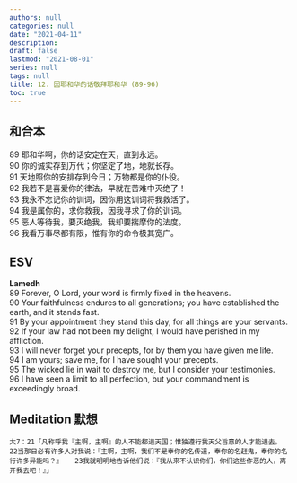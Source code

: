 ```yaml
---
authors: null
categories: null
date: "2021-04-11"
description: 
draft: false
lastmod: "2021-08-01"
series: null
tags: null
title: 12. 因耶和华的话敬拜耶和华 (89-96)
toc: true
---
```


## 和合本

89 耶和华啊，你的话安定在天，直到永远。  
90 你的诚实存到万代；你坚定了地，地就长存。  
91 天地照你的安排存到今日；万物都是你的仆役。  
92 我若不是喜爱你的律法，早就在苦难中灭绝了！  
93 我永不忘记你的训词，因你用这训词将我救活了。  
94 我是属你的，求你救我，因我寻求了你的训词。  
95 恶人等待我，要灭绝我，我却要揣摩你的法度。  
96 我看万事尽都有限，惟有你的命令极其宽广。  


## ESV
**Lamedh**  
89 Forever, O Lord, your word is firmly fixed in the heavens.  
90 Your faithfulness endures to all generations; you have established the earth, and it stands fast.  
91 By your appointment they stand this day, for all things are your servants.  
92 If your law had not been my delight, I would have perished in my affliction.  
93 I will never forget your precepts, for by them you have given me life.  
94 I am yours; save me, for I have sought your precepts.  
95 The wicked lie in wait to destroy me, but I consider your testimonies.  
96 I have seen a limit to all perfection, but your commandment is exceedingly broad.  


## Meditation 默想

    太7：21「凡称呼我『主啊，主啊』的人不能都进天国；惟独遵行我天父旨意的人才能进去。   22当那日必有许多人对我说：『主啊，主啊，我们不是奉你的名传道，奉你的名赶鬼，奉你的名行许多异能吗？』   23我就明明地告诉他们说：『我从来不认识你们，你们这些作恶的人，离开我去吧！』」  